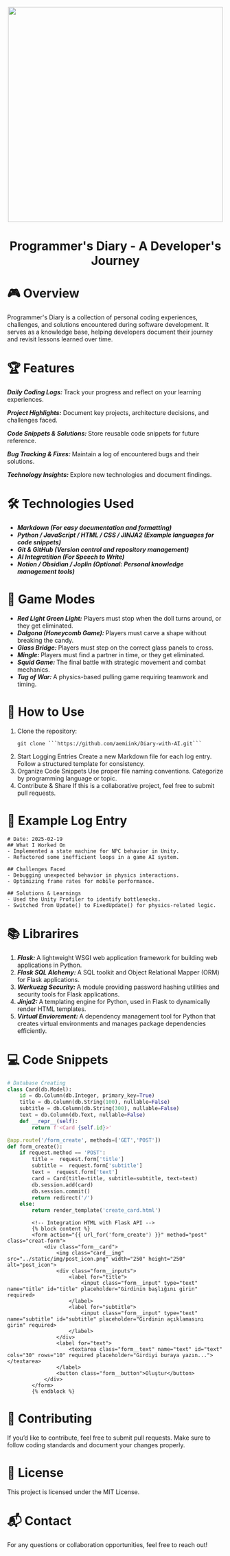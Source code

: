 <p align="center">
  <img src="https://i.ibb.co/5gT19qfN/Screenshot-2025-02-19-143915.png" width="500px">
</p>
<h1 align="center" > Programmer's Diary - A Developer's Journey</h1>



# 🎮 Overview
Programmer's Diary is a collection of personal coding experiences, challenges, and solutions encountered during software development. It serves as a knowledge base, helping developers document their journey and revisit lessons learned over time.

# 🏆 Features

<b><i>Daily Coding Logs: </i></b> Track your progress and reflect on your learning experiences.

<b><i>Project Highlights:</i></b> Document key projects, architecture decisions, and challenges faced.

<b><i>Code Snippets & Solutions: </i></b> Store reusable code snippets for future reference.

<b><i>Bug Tracking & Fixes: </i></b> Maintain a log of encountered bugs and their solutions.

<b><i>Technology Insights: </i></b> Explore new technologies and document findings.

# 🛠️ Technologies Used

<ul>
  <li><b><i> Markdown (For easy documentation and formatting) </i></b></li> 
  <li><b><i>Python / JavaScript / HTML / CSS / JINJA2  (Example languages for code snippets)</i></b></li>
  <li><b><i>Git & GitHub (Version control and repository management)</i></b></li>
  <li><b><i> AI Integratition (For Speech to Write)</i></b></li>
  <li><b><i>Notion / Obsidian / Joplin (Optional: Personal knowledge management tools)</i></b></li>
</ul>


# 📜 Game Modes

<ul>
  <li><b><i>Red Light Green Light:</i></b> Players must stop when the doll turns around, or they get eliminated.</li>
  <li><b><i> Dalgona (Honeycomb Game):  </i></b> Players must carve a shape without breaking the candy.</li>
  <li><b><i> Glass Bridge: </i></b> Players must step on the correct glass panels to cross.</li>
  <li><b><i> Mingle: </i></b> Players must find a partner in time, or they get eliminated.</li>
  <li><b><i> Squid Game: </i></b> The final battle with strategic movement and combat mechanics.</li>
  <li><b><i> Tug of War: </i></b> A physics-based pulling game requiring teamwork and timing.</li>
</ul>


# 🚀 How to Use
<ol>
  <li>
    Clone the repository:
    
    git clone ```https://github.com/aemiink/Diary-with-AI.git```
  </li>
  <li>
    Start Logging Entries
      Create a new Markdown file for each log entry.
      Follow a structured template for consistency.
  </li>
  <li>
    Organize Code Snippets
      Use proper file naming conventions.
      Categorize by programming language or topic.
  </li>
  <li>
    Contribute & Share
      If this is a collaborative project, feel free to submit pull requests.
  </li>
</ol>


# 📜 Example Log Entry
```text
# Date: 2025-02-19
## What I Worked On
- Implemented a state machine for NPC behavior in Unity.
- Refactored some inefficient loops in a game AI system.

## Challenges Faced
- Debugging unexpected behavior in physics interactions.
- Optimizing frame rates for mobile performance.

## Solutions & Learnings
- Used the Unity Profiler to identify bottlenecks.
- Switched from Update() to FixedUpdate() for physics-related logic.
```


# 📚 Librarires
<div display="flex">
   <ol>
     <li><b><i> Flask: </i></b> A lightweight WSGI web application framework for building web applications in Python.</li>
     <li><b><i> Flask SQL Alchemy: </i></b>  A SQL toolkit and Object Relational Mapper (ORM) for Flask applications.</li>
     <li><b><i> Werkuezg Security: </i></b> A module providing password hashing utilities and security tools for Flask applications.</li>
     <li><b><i> Jinja2: </i></b> A templating engine for Python, used in Flask to dynamically render HTML templates.</li>
     <li><b><i> Virtual Enviorement: </i></b> A dependency management tool for Python that creates virtual environments and manages package dependencies efficiently.</li>
   </ol>
</div>

# 💻 Code Snippets
```python
# Database Creating
class Card(db.Model):
    id = db.Column(db.Integer, primary_key=True)
    title = db.Column(db.String(100), nullable=False)
    subtitle = db.Column(db.String(300), nullable=False)
    text = db.Column(db.Text, nullable=False)
    def __repr__(self):
        return f'<Card {self.id}>'
```

```python
@app.route('/form_create', methods=['GET','POST'])
def form_create():
    if request.method == 'POST':
        title =  request.form['title']
        subtitle =  request.form['subtitle']
        text =  request.form['text']
        card = Card(title=title, subtitle=subtitle, text=text)
        db.session.add(card)
        db.session.commit()
        return redirect('/')
    else:
        return render_template('create_card.html')
```

```jinja2
        <!-- Integration HTML with Flask API -->
        {% block content %}
        <form action="{{ url_for('form_create') }}" method="post" class="creat-form">
            <div class="form__card">
                <img class="card__img" src="../static/img/post_icon.png" width="250" height="250" alt="post_icon">
                <div class="form__inputs">
                    <label for="title">
                        <input class="form__input" type="text" name="title" id="title" placeholder="Girdinin başlığını girin" required>
                    </label>
                    <label for="subtitle">
                        <input class="form__input" type="text" name="subtitle" id="subtitle" placeholder="Girdinin açıklamasını girin" required>
                    </label>
                </div>
                <label for="text">
                    <textarea class="form__text" name="text" id="text" cols="30" rows="10" required placeholder="Girdiyi buraya yazın..."></textarea>
                </label>
                <button class="form__button">Oluştur</button>
            </div>
        </form>
        {% endblock %}
```


# 🤝 Contributing

If you’d like to contribute, feel free to submit pull requests. Make sure to follow coding standards and document your changes properly.

# 📜 License

This project is licensed under the MIT License.

# 📬 Contact

For any questions or collaboration opportunities, feel free to reach out!

